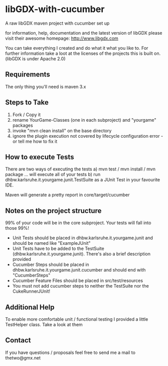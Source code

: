 libGDX-with-cucumber
====================

A raw libGDX maven project with cucumber set up

for information, help, documentation and the latest version of libGDX please visit their awesome homepage:
http://www.libgdx.com

You can take everything I created and do what it what you like to.
For further information take a loot at the licenses of the projects this is built on. 
(libGDX is under Apache 2.0)

<h2>Requirements</h2>
The only thing you'll need is maven 3.x

<h2> Steps to Take </h2>

1. Fork / Copy it
2. rename YourGame-Classes (one in each subproject) and "yourgame" packages
3. invoke "mvn clean install" on the base directory
4. ignore the plugin execution not covered by lifecycle configuration error - or tell me how to fix it

<h2> How to execute Tests </h2>

There are two ways of executing the tests
a) mvn test / mvn install / mvn package ... will execute all of your tests
b) run dhbw.karlsruhe.it.yourgame.junit.TestSuite as a JUnit Test in your favourite IDE.

Maven will generate a pretty report in core/target/cucumber

<h2> Notes on the project structure </h2>

99% of your code will be in the core subproject. Your tests will fall into those 99%!

- Unit Tests should be placed in dhbw.karlsruhe.it.yourgame.junit and should be named like "ExampleJUnit"
- Unit Tests have to be added to the TestSuite (dhbw.karlsruhe.it.yourgame.junit). There's also a brief description provided
- Cucumber Steps should be placed in dhbw.karlsruhe.it.yourgame.junit.cucumber and should end with "CucumberSteps"
- Cucumber Feature Files should be placed in src/test/resources
- You must not add cucumber steps to neither the TestSuite nor the CukeRunnerJUnit!

<h2> Additional Help </h2>
To enable more comfortable unit / functional testing I provided a little TestHelper class. Take a look at them

<h2> Contact </h2>
If you have questions / proposals feel free to send me a mail to thetwo@gmx.net
